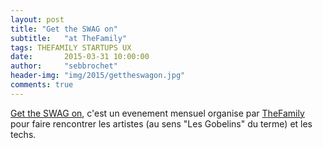 ```yaml
---
layout: post
title: "Get the SWAG on"
subtitle:   "at TheFamily"
tags: THEFAMILY STARTUPS UX
date:       2015-03-31 10:00:00
author:     "sebbrochet"
header-img: "img/2015/gettheswagon.jpg"
comments: true
---
```


[Get the SWAG on](http://www.meetup.com/Get-the-SWAG-on/), c'est un evenement mensuel organise par [TheFamily](http://www.thefamily.co/) pour faire rencontrer les artistes (au sens "Les Gobelins" du terme) et les techs.  